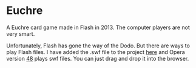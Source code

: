 # Euchre
A Euchre card game made in Flash in 2013. The computer players are not very smart.

Unfortunately, Flash has gone the way of the Dodo. But there are ways to play Flash files. I have added the .swf file to the project [here](https://github.com/davidklatch/Euchre/tree/master/swf) and Opera version [48](https://ftp.opera.com/pub/opera/desktop/48.0.2685.52/) plays swf files. You can just drag and drop it into the browser.
